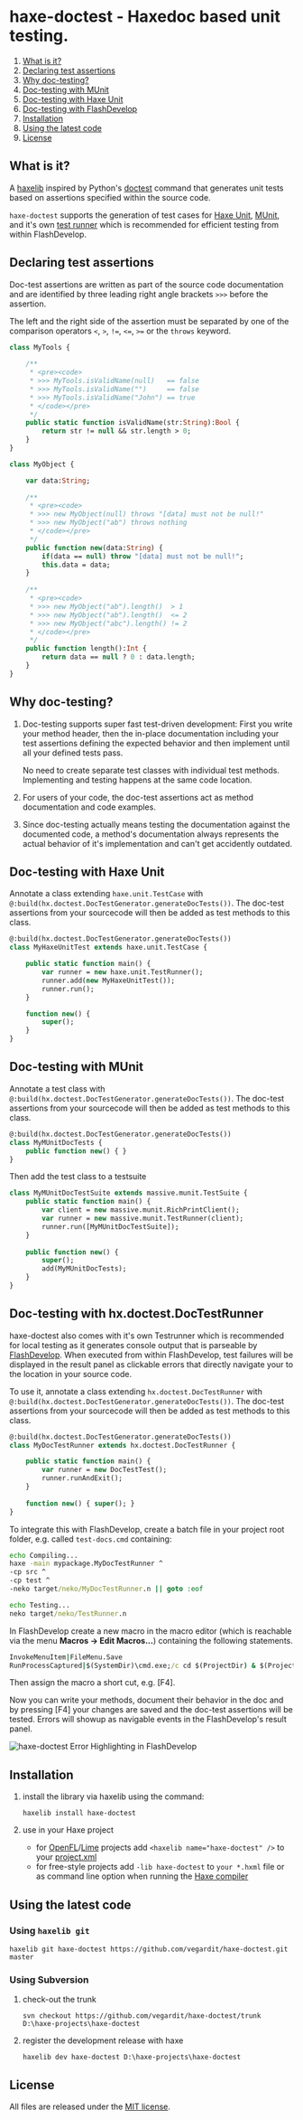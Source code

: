 # haxe-doctest - Haxedoc based unit testing.

1. [What is it?](#what-is-it)
1. [Declaring test assertions](#declaring-test-assertions)
1. [Why doc-testing?](#why-doc-testing)
1. [Doc-testing with MUnit](#doctest-with-munit)
1. [Doc-testing with Haxe Unit](#doctest-with-haxeunit)
1. [Doc-testing with FlashDevelop](#doctest-testrunner)
1. [Installation](#installation)
1. [Using the latest code](#latest)
1. [License](#license)


## <a name="what-is-it"></a>What is it?

A [haxelib](http://lib.haxe.org/documentation/using-haxelib/) inspired by
Python's [doctest](https://docs.python.org/2/library/doctest.html) command that generates 
unit tests based on assertions specified within the source code.

`haxe-doctest` supports the generation of test cases for [Haxe Unit](http://haxe.org/manual/std-unit-testing.html), [MUnit](https://github.com/massiveinteractive/MassiveUnit), and it's own [test runner](#doctest-testrunner) which is recommended for efficient testing from within FlashDevelop.

    
## <a name="declaring-test-assertions"></a>Declaring test assertions

Doc-test assertions are written as part of the source code documentation and are
identified by three leading right angle brackets `>>>` before the assertion.

The left and the right side of the assertion must be separated by one of the comparison operators `<`, `>`, `!=`, `<=`, `>=` or the `throws` keyword.

```haxe
class MyTools {
    
    /**
     * <pre><code>
     * >>> MyTools.isValidName(null)   == false
     * >>> MyTools.isValidName("")     == false
     * >>> MyTools.isValidName("John") == true
     * </code></pre>
     */
    public static function isValidName(str:String):Bool {
        return str != null && str.length > 0;
    }
}

class MyObject {

    var data:String;
    
    /**
     * <pre><code>
     * >>> new MyObject(null) throws "[data] must not be null!"
     * >>> new MyObject("ab") throws nothing
     * </code></pre>
     */
    public function new(data:String) {
        if(data == null) throw "[data] must not be null!";
        this.data = data;
    }
    
    /**
     * <pre><code>
     * >>> new MyObject("ab").length()  > 1
     * >>> new MyObject("ab").length()  <= 2
     * >>> new MyObject("abc").length() != 2
     * </code></pre>
     */
    public function length():Int {
        return data == null ? 0 : data.length;
    }
}
```


## <a name="why-doc-testing"></a>Why doc-testing?

1. Doc-testing supports super fast test-driven development: First you write your method header, 
   then the in-place documentation including your test assertions defining the expected behavior
   and then implement until all your defined tests pass.

   No need to create separate test classes with individual test methods.
   Implementing and testing happens at the same code location.
   
1. For users of your code, the doc-test assertions act as method documentation and code examples.

1. Since doc-testing actually means testing the documentation against the documented code, a method's documentation always represents the actual behavior of it's implementation and can't get accidently outdated.


## <a name="doctest-with-haxeunit"></a>Doc-testing with Haxe Unit

Annotate a class extending `haxe.unit.TestCase` with `@:build(hx.doctest.DocTestGenerator.generateDocTests())`. The doc-test assertions from your sourcecode will then be added as test methods to this class.

```haxe
@:build(hx.doctest.DocTestGenerator.generateDocTests())
class MyHaxeUnitTest extends haxe.unit.TestCase {

    public static function main() {
        var runner = new haxe.unit.TestRunner();
        runner.add(new MyHaxeUnitTest());
        runner.run();
    }

    function new() {
        super();
    }
}
```


## <a name="doctest-with-munit"></a>Doc-testing with MUnit

Annotate a test class with `@:build(hx.doctest.DocTestGenerator.generateDocTests())`.
The doc-test assertions from your sourcecode will then be added as test methods to this class.

```haxe
@:build(hx.doctest.DocTestGenerator.generateDocTests())
class MyMUnitDocTests {
    public function new() { }
}
```

Then add the test class to a testsuite
```haxe
class MyMUnitDocTestSuite extends massive.munit.TestSuite {
    public static function main() {
        var client = new massive.munit.RichPrintClient();
        var runner = new massive.munit.TestRunner(client);
        runner.run([MyMUnitDocTestSuite]);
    }
    
    public function new() {
        super();
        add(MyMUnitDocTests);
    }
}
```


## <a name="doctest-testrunner"></a>Doc-testing with hx.doctest.DocTestRunner

haxe-doctest also comes with it's own Testrunner which is recommended for local testing as it generates console output that is parseable by [FlashDevelop](http://www.flashdevelop.org/). When executed from within FlashDevelop, test failures will be displayed in the result panel as clickable errors that directly navigate your to the location in your source code.

To use it, annotate a class extending `hx.doctest.DocTestRunner`  with `@:build(hx.doctest.DocTestGenerator.generateDocTests())`.
The doc-test assertions from your sourcecode will then be added as test methods to this class.

```haxe
@:build(hx.doctest.DocTestGenerator.generateDocTests())
class MyDocTestRunner extends hx.doctest.DocTestRunner {

    public static function main() {
        var runner = new DocTestTest();
        runner.runAndExit();
    }
    
    function new() { super(); }
}
```

To integrate this with FlashDevelop, create a batch file in your project root folder, e.g. called `test-docs.cmd` containing:
```bat
echo Compiling...
haxe -main mypackage.MyDocTestRunner ^
-cp src ^
-cp test ^
-neko target/neko/MyDocTestRunner.n || goto :eof

echo Testing...
neko target/neko/TestRunner.n
```

In FlashDevelop create a new macro in the macro editor (which is reachable via the menu **Macros -> Edit Macros...**) containing 
the following statements.
```bat
InvokeMenuItem|FileMenu.Save
RunProcessCaptured|$(SystemDir)\cmd.exe;/c cd $(ProjectDir) & $(ProjectDir)\test-docs.cmd
```

Then assign the macro a short cut, e.g. [F4]. 

Now you can write your methods, document their behavior in the doc and by pressing [F4] your changes are saved and the doc-test assertions will be tested. Errors will showup as navigable events in the FlashDevelop's result panel.

![](doc/flashdevelop_integration.png "haxe-doctest Error Highlighting in FlashDevelop")


## <a name="installation"></a>Installation

1. install the library via haxelib using the command:
    ```
    haxelib install haxe-doctest
    ```

2. use in your Haxe project

   * for [OpenFL](http://www.openfl.org/)/[Lime](https://github.com/openfl/lime) projects add `<haxelib name="haxe-doctest" />` to your [project.xml](http://www.openfl.org/documentation/projects/project-files/xml-format/)
   * for free-style projects add `-lib haxe-doctest`  to `your *.hxml` file or as command line option when running the [Haxe compiler](http://haxe.org/manual/compiler-usage.html)


## <a name="latest"></a>Using the latest code

### Using `haxelib git`

```
haxelib git haxe-doctest https://github.com/vegardit/haxe-doctest.git master
```

###  Using Subversion

1. check-out the trunk
    ```
    svn checkout https://github.com/vegardit/haxe-doctest/trunk D:\haxe-projects\haxe-doctest
    ```

2. register the development release with haxe
    ```
    haxelib dev haxe-doctest D:\haxe-projects\haxe-doctest
    ```

    
## <a name="license"></a>License

All files are released under the [MIT license](https://github.com/vegardit/haxe-strings/blob/master/LICENSE.txt).
